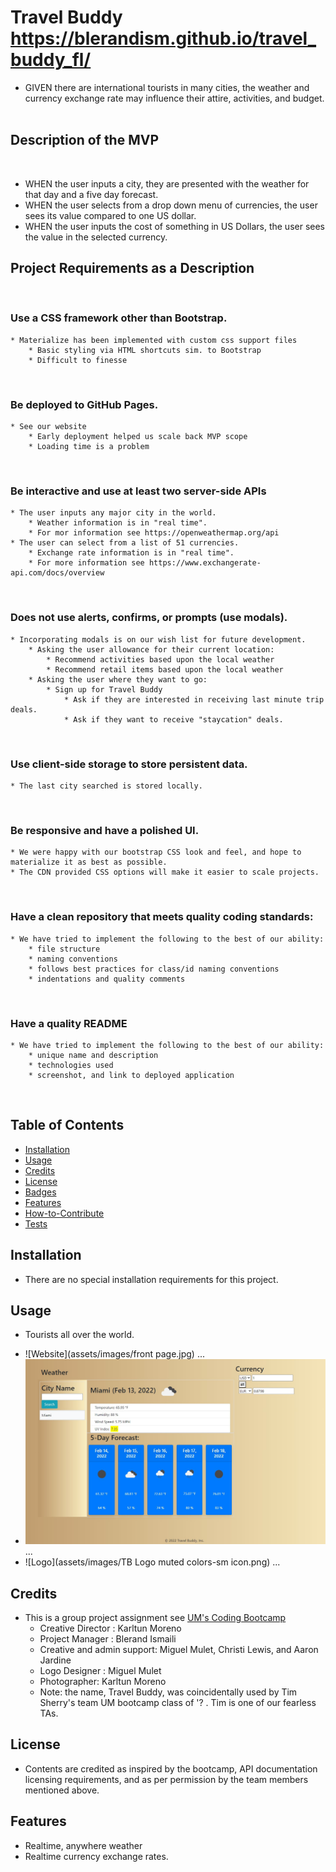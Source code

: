 # Travel Buddy https://blerandism.github.io/travel_buddy_fl/
* GIVEN there are international tourists in many cities, the weather and currency exchange rate may influence their attire, activities, and budget.
​
## Description of the MVP
​
* WHEN the user inputs a city, they are presented with the weather for that day and a five day forecast.
* WHEN the user selects from a drop down menu of currencies, the user sees its value compared to one US dollar.
* WHEN the user inputs the cost of something in US Dollars, the user sees the value in the selected currency.
​
## Project Requirements as a Description
​
### Use a CSS framework other than Bootstrap.
    * Materialize has been implemented with custom css support files
        * Basic styling via HTML shortcuts sim. to Bootstrap
        * Difficult to finesse
​
### Be deployed to GitHub Pages.
    * See our website
        * Early deployment helped us scale back MVP scope
        * Loading time is a problem 
​
### Be interactive and use at least two server-side APIs
    * The user inputs any major city in the world.
        * Weather information is in "real time".
        * For mor information see https://openweathermap.org/api
    * The user can select from a list of 51 currencies.
        * Exchange rate information is in "real time".
        * For more information see https://www.exchangerate-api.com/docs/overview
​
### Does not use alerts, confirms, or prompts (use modals).
    * Incorporating modals is on our wish list for future development.
        * Asking the user allowance for their current location:
            * Recommend activities based upon the local weather
            * Recommend retail items based upon the local weather
        * Asking the user where they want to go:
            * Sign up for Travel Buddy
                * Ask if they are interested in receiving last minute trip deals.
                * Ask if they want to receive "staycation" deals.
​
### Use client-side storage to store persistent data.
    * The last city searched is stored locally.
​
### Be responsive and have a polished UI.
    * We were happy with our bootstrap CSS look and feel, and hope to materialize it as best as possible.
    * The CDN provided CSS options will make it easier to scale projects.
​
### Have a clean repository that meets quality coding standards:
    * We have tried to implement the following to the best of our ability:
        * file structure
        * naming conventions
        * follows best practices for class/id naming conventions
        * indentations and quality comments
​
### Have a quality README
    * We have tried to implement the following to the best of our ability:
        * unique name and description
        * technologies used
        * screenshot, and link to deployed application
​
## Table of Contents
* [Installation](#installation)
* [Usage](#usage)
* [Credits](#credits)
* [License](#license)
* [Badges](#badges)
* [Features](#features)
* [How-to-Contribute](#how-to-contribute)
* [Tests](#tests)
​
## Installation
* There are no special installation requirements for this project.
​
## Usage
* Tourists all over the world.
- ![Website](assets/images/front page.jpg)
...
- ![Services](assets/images/services.jpg)
...
- ![Logo](assets/images/TB Logo muted colors-sm icon.png)
...
​
​
## Credits
* This is a group project assignment see [UM's Coding Bootcamp](https://bootcamp.miami.edu/coding/)
    * Creative Director : Karltun Moreno
    * Project Manager : Blerand Ismaili
    * Creative and admin support: Miguel Mulet, Christi Lewis, and Aaron Jardine
    * Logo Designer : Miguel Mulet
    * Photographer: Karltun Moreno
    * Note: the name, Travel Buddy, was coincidentally used by Tim Sherry's team UM bootcamp class of '? . Tim is one of our fearless TAs.
​
## License
* Contents are credited as inspired by the bootcamp, API documentation licensing requirements, and as per permission by the team members mentioned above. 
​
## Features
* Realtime, anywhere weather
* Realtime currency exchange rates.